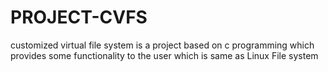# PROJECT-CVFS
customized virtual file system is a project based on c programming which provides some functionality to the user which is same as Linux File system



